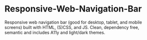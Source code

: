 # Responsive-Web-Navigation-Bar
Responsive web navigation bar (good for desktop, tablet, and mobile screens) built with HTML, (S)CSS, and JS. Clean, dependency free, semantic and includes A11y and light/dark themes.
